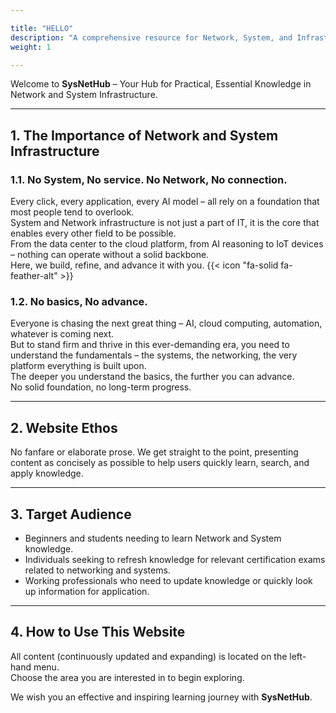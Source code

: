 ```yaml
---

title: "HELLO"
description: "A comprehensive resource for Network, System, and Infrastructure studies."
weight: 1

---
```


Welcome to **SysNetHub** – Your Hub for Practical, Essential Knowledge in Network and System Infrastructure.

---

## 1. The Importance of Network and System Infrastructure


### 1.1. No System, No service. No Network, No connection.

Every click, every application, every AI model – all rely on a foundation that most people tend to overlook.  
System and Network infrastructure is not just a part of IT, it is the core that enables every other field to be possible.  
From the data center to the cloud platform, from AI reasoning to IoT devices – nothing can operate without a solid backbone.  
Here, we build, refine, and advance it with you. {{< icon "fa-solid fa-feather-alt" >}}


### 1.2. No basics, No advance.

Everyone is chasing the next great thing – AI, cloud computing, automation, whatever is coming next.  
But to stand firm and thrive in this ever-demanding era, you need to understand the fundamentals – the systems, the networking, the very platform everything is built upon.  
The deeper you understand the basics, the further you can advance.  
No solid foundation, no long-term progress.

---

## 2. Website Ethos

No fanfare or elaborate prose. We get straight to the point, presenting content as concisely as possible to help users quickly learn, search, and apply knowledge.

---

## 3. Target Audience

- <i class="fas fa-user-graduate"></i> Beginners and students needing to learn Network and System knowledge.  
- <i class="fas fa-certificate"></i> Individuals seeking to refresh knowledge for relevant certification exams related to networking and systems.  
- <i class="fas fa-briefcase"></i> Working professionals who need to update knowledge or quickly look up information for application.

---

## 4. How to Use This Website

All content (continuously updated and expanding) is located on the left-hand menu.  
Choose the area you are interested in to begin exploring.

We wish you an effective and inspiring learning journey with **SysNetHub**.
